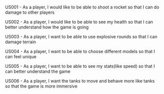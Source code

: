 US001 - As a player, I would like to be able to shoot a rocket so that I can do damage to other players

US002 - As a player, I would like to be able to see my health so that I can better understand how the game is going

US003 - As a player, I want to be able to use explosive rounds so that I can damage terrain

US004 - As a player, I want to be able to choose different models so that I can feel unique

US005 - As a player, I want to be able to see my stats(like speed) so that I can better understand the game

US006 - As a player, I want the tanks to move and behave more like tanks so that the game is more immersive
